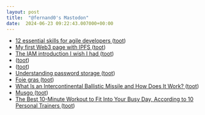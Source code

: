 ```yaml
---
layout: post
title:  "@fernand0's Mastodon"
date:  2024-06-23 09:22:43.007000+00:00
---
```

*  [12 essential skills for agile developers   ](https://www.gartner.com/en/articles/12-essential-skills-for-agile-developers) ([toot](https://mastodon.social/@fernand0/112665202721197378))
*  [My first Web3 page with IPFS ](https://dev.to/yaozeliang/my-first-web3-page-with-ipfs-10o) ([toot](https://mastodon.social/@fernand0/112665060707847304))
*  [The IAM introduction I wish I had ](https://dev.to/perigk/how-to-evaluate-if-a-certification-is-worth-it-for-you-477) ([toot](https://mastodon.social/@fernand0/112663346743688660))
*  [ ](https://mas.to/@purcola) ([toot](https://mastodon.social/@fernand0/112662344468533675))
*  [ ](https://masto.es/@cavalleto) ([toot](https://mastodon.social/@fernand0/112662342003005321))
*  [Understanding password storage ](https://dev.to/_mohanmurali/understanding-password-storage-195) ([toot](https://mastodon.social/@fernand0/112661437852482123))
*  [Foie gras ](https://avecesunafoto.wordpress.com/2024/06/22/foie-gras) ([toot](https://mastodon.social/@fernand0/112661350808916981))
*  [What Is an Intercontinental Ballistic Missile and How Does It Work? ](https://interestingengineering.com/innovation/what-is-an-intercontinental-ballistic-missile-and-how-does-it-wor) ([toot](https://mastodon.social/@fernand0/112661214207144284))
*  [Musgo ](https://www.flickr.com/photos/fernand0/53794868414) ([toot](https://mastodon.social/@fernand0/112661198653093421))
*  [The Best 10-Minute Workout to Fit Into Your Busy Day, According to 10 Personal Trainers ](https://www.self.com/story/10-minute-workout-tips-from-trainer) ([toot](https://mastodon.social/@fernand0/112661037288960340))
